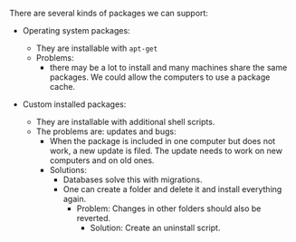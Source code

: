 There are several kinds of packages we can support:

- Operating system packages:
  - They are installable with `apt-get`
  - Problems:
    - there may be a lot to install and many machines share the same packages. We could allow the computers to use a package cache.

- Custom installed packages:
  - They are installable with additional shell scripts.
  - The problems are: updates and bugs:
    - When the package is included in one computer but does not work, a new update is filed.
      The update needs to work on new computers and on old ones.
    - Solutions:
      - Databases solve this with migrations.
      - One can create a folder and delete it and install everything again.
        - Problem: Changes in other folders should also be reverted.
          - Solution: Create an uninstall script.
